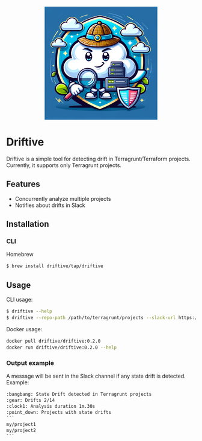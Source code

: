 <p align="center">
  <img width="300" height="300" src="assets/driftive.png">
</p>

# Driftive

Driftive is a simple tool for detecting drift in Terragrunt/Terraform projects.
Currently, it supports only Terragrunt projects.

## Features
* Concurrently analyze multiple projects
* Notifies about drifts in Slack

## Installation

### CLI

Homebrew
```bash
$ brew install driftive/tap/driftive
```

## Usage

CLI usage:
```bash 
$ driftive --help
$ driftive --repo-path /path/to/terragrunt/projects --slack-url https://hooks.slack.com/services/XXXXX/XXXXX/XXXXX
```

Docker usage:
```bash
docker pull driftive/driftive:0.2.0
docker run driftive/driftive:0.2.0 --help
```

### Output example

A message will be sent in the Slack channel if any state drift is detected.
Example:

````
:bangbang: State Drift detected in Terragrunt projects
:gear: Drifts 2/14
:clock1: Analysis duration 1m.30s
:point_down: Projects with state drifts
```
my/project1
my/project2
```
````


